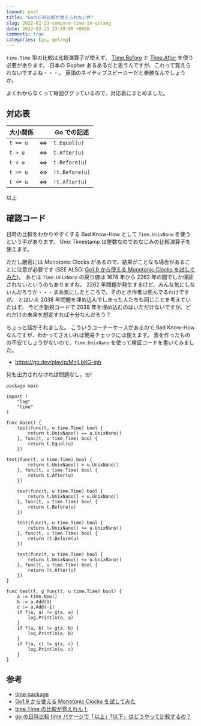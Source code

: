```yaml
---
layout: post
title: "Goの日時比較が覚えられない件"
slug: 2022-02-23-compare-time-in-golang
date: 2022-02-23 22:49:00 +0900
comments: true
categories: [go, golang]
---
```


`time.Time` 型の比較は比較演算子が使えず、
[Time.Before](https://pkg.go.dev/time#Time.Before)
と [Time.After](https://pkg.go.dev/time#Time.After)
を使う必要があります。
日本の Gopher あるあるだと思うんですが、これって覚えられないですよね・・・。
英語のネイティブスピーカーだと楽勝なんでしょうか。

よくわからなくって毎回ググっているので、対応表にまとめました。

## 対応表

| 大小関係 |     | Go での記述    |
| -------- | --- | -------------- |
| `t == u` | ⇔   | `t.Equal(u)`   |
| `t > u`  | ⇔   | `t.After(u)`   |
| `t < u`  | ⇔   | `t.Before(u)`  |
| `t >= u` | ⇔   | `!t.Before(u)` |
| `t <= u` | ⇔   | `!t.After(u)`  |

以上

## 確認コード

日時の比較をわかりやすくする Bad Know-How として `Time.UnixNano` を使うという手があります。
Unix Timestamp は整数なのでおなじみの比較演算子を使えます。

ただし厳密には Monotonic Clocks があるので、結果がことなる場合があることに注意が必要です
(SEE ALSO: [Go1.9 から使える Monotonic Clocks を試してみた](https://shogo82148.github.io/blog/2017/06/26/go19-monotonic-clock/))。
あとは `Time.UnixNano` の戻り値は 1678 年から 2262 年の間でしか保証されないというのもありますね。
2262 年問題が発生するけど、みんな気にしないんだろうか・・・まあ気にしたところで、そのとき作者は死んでるわけですが。
とはいえ 2038 年問題を埋め込んでしまった人たちも同じことを考えていたはず。
今どき新規コードで 2038 年を埋め込むのはいただけないですが、どれだけの未来を想定すれば十分なんだろう？

ちょっと話がそれました。
こういうコーナーケースがあるので Bad Know-How なんですが、わかってさえいれば簡易チェックには使えます。
表を作ったものの不安でしょうがないので、`Time.UnixNano` を使って検証コードを書いてみました。

- https://go.dev/play/p/MnjLbKG-iph

何も出力されなければ問題なし。ﾖｼ!

```golang
package main

import (
	"log"
	"time"
)

func main() {
	test(func(t, u time.Time) bool {
		return t.UnixNano() == u.UnixNano()
	}, func(t, u time.Time) bool {
		return t.Equal(u)
	})

test(func(t, u time.Time) bool {
		return t.UnixNano() > u.UnixNano()
	}, func(t, u time.Time) bool {
		return t.After(u)
	})

	test(func(t, u time.Time) bool {
		return t.UnixNano() < u.UnixNano()
	}, func(t, u time.Time) bool {
		return t.Before(u)
	})

	test(func(t, u time.Time) bool {
		return t.UnixNano() >= u.UnixNano()
	}, func(t, u time.Time) bool {
		return !t.Before(u)
	})

	test(func(t, u time.Time) bool {
		return t.UnixNano() <= u.UnixNano()
	}, func(t, u time.Time) bool {
		return !t.After(u)
	})
}

func test(f, g func(t, u time.Time) bool) {
	a := time.Now()
	b := a.Add(1)
	c := a.Add(-1)
	if f(a, a) != g(a, a) {
		log.Println(a, a)
	}
	if f(a, b) != g(a, b) {
		log.Println(a, b)
	}
	if f(a, c) != g(a, c) {
		log.Println(a, c)
	}
}
```

## 参考

- [time package](https://pkg.go.dev/time)
- [Go1.9 から使える Monotonic Clocks を試してみた](https://shogo82148.github.io/blog/2017/06/26/go19-monotonic-clock/)
- [time.Time の比較が覚えれん！](https://text.baldanders.info/golang/order-by-time/)
- [go の日時比較 time パケージで「以上」「以下」はどうやって比較するの？](https://qiita.com/yamasaki-masahide/items/ce4414e8bb3868a878ce)
